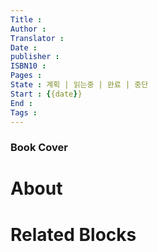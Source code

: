 ```yaml
---
Title : 
Author :
Translator :
Date :
publisher :
ISBN10 :
Pages :
State : 계획 | 읽는중 | 완료 | 중단
Start : {{date}}
End :
Tags :
---
```


### Book Cover

# About

# Related Blocks
